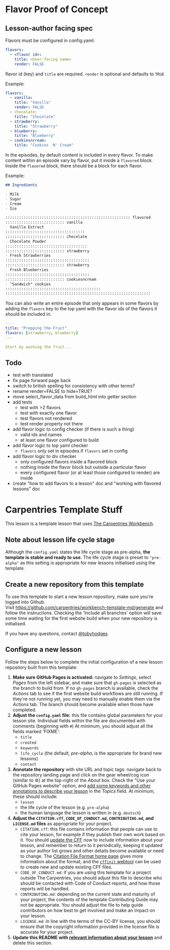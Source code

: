 # Flavor Proof of Concept

## Lesson-author facing spec

Flavors must be configured in config.yaml:

```yaml
flavors:
  - <flavor id>:
    title: <User-facing name>
    render: FALSE
```

flavor id (key) and `title` are required. `render` is optional and defaults to `TRUE`

Example:

```yaml
flavors:
  - vanilla:
    title: "Vanilla"
    render: FALSE
  - chocolate;
    title: "Chocolate"
  - strawberry:
    title: "Strawberry"
  - blueberry:
    title: "Blueberry"
  - cookiesncream:
    title: "Cookies 'N' Cream"
```

In the episodes, by default content is included in every flavor. To make content within an episode vary by flavor, put it inside a `flavored` block. Inside the `flavored` block, there should be a block for each flavor.

Example:

```markdown
## Ingredients

- Milk
- Sugar
- Cream
- Ice

::::::::::::::::::::::::::::::::::::::::::::::::::::::: flavored
:::::::::::::::::::::::::: vanilla 
- Vanilla Extract
:::::::::::::::::::::::::::::::::::
:::::::::::::::::::::::::: chocolate
- Chocolate Powder
::::::::::::::::::::::::::::::::::::
:::::::::::::::::::::::::: strawberry
- Fresh Strawberries
:::::::::::::::::::::::::::::::::::::
:::::::::::::::::::::::::: strawberry
- Fresh Blueberries
:::::::::::::::::::::::::::::::::::::
:::::::::::::::::::::::::: cookiesncream
- "Sandwich" cookies
::::::::::::::::::::::::::::::::::::::::::
::::::::::::::::::::::::::::::::::::::::::::::::::::::::::::::::
```

You can also write an entire episode that only appears in some flavors by adding the `flavors` key to the top yaml with the flavor ids of the flavors it should be included in.

```yaml
---
title: "Prepping the Fruit"
flavors: [strawberry, blueberry] 
---

Start by washing the fruit...
```

## Todo

- test with translated
- fix page forward page back
- switch to british spelling for consistency with other terms?
- rename render=FALSE to hide=TRUE?
- move select_flavor_data from build_html into getter section
- add tests
  - test with >2 flavors
  - test with exactly one flavor
  - test flavors not rendered
  - test render property not there
- add flavor logic to config checker (if there is such a thing)
  - valid ids and names
  - at least one flavor configured to build
- add flavor logic to top yaml checker
  - `flavors` only set in episodes if `flavors` set in config
- add flavor logic to div checker
  - only configured flavors inside a flavored block
  - nothing inside the flavor block but outside a particular flavor
  - every configured flavor (or at least those configured to render) are inside 
- create "how to add flavors to a lesson" doc and "working with flavored lessons" doc

# Carpentries Template Stuff

This lesson is a template lesson that uses [The Carpentries Workbench][workbench]. 

## Note about lesson life cycle stage
Although the `config.yaml` states the life cycle stage as pre-alpha, **the template is stable and ready to use**. The life cycle stage is preset to `"pre-alpha"` as this setting is appropriate for new lessons initialised using the template.

## Create a new repository from this template

To use this template to start a new lesson repository, 
make sure you're logged into Github.   
Visit https://github.com/carpentries/workbench-template-md/generate
and follow the instructions.
Checking the 'Include all branches' option will save some time waiting for the first website build
when your new repository is initialised.

If you have any questions, contact [@tobyhodges](https://github.com/tobyhodges)

## Configure a new lesson

Follow the steps below to
complete the initial configuration of a new lesson repository built from this template:

1. **Make sure GitHub Pages is activated:**
   navigate to _Settings_,
   select _Pages_ from the left sidebar,
   and make sure that `gh-pages` is selected as the branch to build from.
   If no `gh-pages` branch is available, check the _Actions_ tab to see if the first
   website build workflows are still running.
   If they're not running yet, you may need to manually enable them via the _Actions_ tab.
   The branch should become available when those have completed.
1. **Adjust the `config.yaml` file:**
   this file contains global parameters for your lesson site.
   Individual fields within the file are documented with comments (beginning with `#`)
   At minimum, you should adjust all the fields marked 'FIXME':
   - `title`
   - `created`
   - `keywords`
   - `life_cycle` (the default, _pre-alpha_, is the appropriate for brand new lessons)
   - `contact`
1. **Annotate the repository** with site URL and topic tags:
   navigate back to the repository landing page and
   click on the gear wheel/cog icon (similar to ⚙️) 
   at the top-right of the _About_ box.
   Check the "Use your GitHub Pages website" option,
   and [add some keywords and other annotations to describe your lesson](https://cdh.carpentries.org/the-carpentries-incubator.html#topic-tags)
   in the _Topics_ field.
   At minimum, these should include:
   - `lesson`
   - the life cycle of the lesson (e.g. `pre-alpha`)
   - the human language the lesson is written in (e.g. `deutsch`)
1. **Adjust the 
   `CITATION.cff`, `CODE_OF_CONDUCT.md`, `CONTRIBUTING.md`, and `LICENSE.md` files**
   as appropriate for your project.
   -  `CITATION.cff`:
      this file contains information that people can use to cite your lesson,
      for example if they publish their own work based on it.
      You should [update the CFF][cff-sandpaper-docs] now to include information about your lesson,
      and remember to return to it periodically, keeping it updated as your
      author list grows and other details become available or need to change.
      The [Citation File Format home page][cff-home] gives more information about the format,
      and the [`cffinit` webtool][cffinit] can be used to create new and update existing CFF files.
   -  `CODE_OF_CONDUCT.md`: 
      if you are using this template for a project outside The Carpentries,
      you should adjust this file to describe 
      who should be contacted with Code of Conduct reports,
      and how those reports will be handled.
   -  `CONTRIBUTING.md`:
      depending on the current state and maturity of your project,
      the contents of the template Contributing Guide may not be appropriate.
      You should adjust the file to help guide contributors on how best
      to get involved and make an impact on your lesson.
   -  `LICENSE.md`:
      in line with the terms of the CC-BY license,
      you should ensure that the copyright information 
      provided in the license file is accurate for your project.
1. **Update this README with 
   [relevant information about your lesson](https://carpentries.github.io/lesson-development-training/collaborating-newcomers.html#readme)**
   and delete this section.

[cff-home]: https://citation-file-format.github.io/
[cff-sandpaper-docs]:  https://carpentries.github.io/sandpaper-docs/editing.html#making-your-lesson-citable
[cffinit]: https://citation-file-format.github.io/cff-initializer-javascript/
[workbench]: https://carpentries.github.io/sandpaper-docs/
